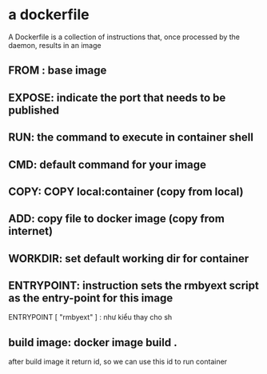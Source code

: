 # a dockerfile
A Dockerfile is a collection of instructions that, once processed by the daemon, results in an image
## FROM : base image
## EXPOSE: indicate the port that needs to be published 
## RUN: the command to execute in container shell
## CMD: default command for your image
## COPY: COPY local:container (copy from local)
## ADD: copy file to docker image (copy from internet)
## WORKDIR: set default working dir for container
## ENTRYPOINT: instruction sets the rmbyext script as the entry-point for this image
ENTRYPOINT [ "rmbyext" ] : như kiểu thay cho sh

## build image: docker image build .
after build image it return id, so we can use this id to run container 
